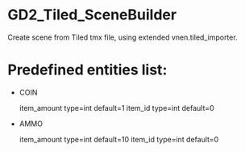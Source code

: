 # GD2_Tiled_SceneBuilder

Create scene from Tiled tmx file, using extended vnen.tiled_importer.


# Predefined entities list:

- COIN

    item_amount     type=int    default=1
    item_id         type=int    default=0
 
- AMMO

    item_amount     type=int    default=10
    item_id         type=int    default=0
 
 <objecttype name="HEALTH" color="#ff0000">
  <property name="item_amount" type="int" default="100"/>
  <property name="item_id" type="int" default="0"/>
  <property name="item_limit" type="int" default="100"/>
 </objecttype>
 <objecttype name="START_POINT" color="#55aa00">
  <property name="item_id" type="int" default="0"/>
 </objecttype>
 <objecttype name="END_POINT" color="#55aa00">
  <property name="item_id" type="int" default="0"/>
  <property name="next_scene" type="string" default="&lt;undefined&gt;"/>
 </objecttype>
 <objecttype name="KEY" color="#0000ff">
  <property name="item_id" type="int" default="0"/>
  <property name="key_name" type="string" default="&lt;set key name&gt;"/>
 </objecttype>
 <objecttype name="POWER_UP_JUMP" color="#5500ff">
  <property name="item_id" type="int" default="0"/>
  <property name="new_jump_force" type="int" default="300"/>
  <property name="time_to_off" type="int" default="10"/>
 </objecttype>
 <objecttype name="POWER_UP_SPEED" color="#5500ff">
  <property name="item_id" type="int" default="0"/>
  <property name="new_speed" type="int" default="300"/>
  <property name="time_to_off" type="int" default="10"/>
 </objecttype>
 <objecttype name="POWER_UP_GRAVITY" color="#5500ff">
  <property name="item_id" type="int" default="0"/>
  <property name="new_gravity_x" type="int" default="0"/>
  <property name="new_gravity_y" type="int" default="1000"/>
  <property name="time_to_off" type="int" default="10"/>
 </objecttype>
 <objecttype name="MSG_INFO" color="#ffffff">
  <property name="info_text" type="string" default="&lt;undefined&gt;"/>
  <property name="item_id" type="int" default="0"/>
  <property name="panel_offset_x" type="int" default="0"/>
  <property name="panel_offset_y" type="int" default="0"/>
 </objecttype>
 <objecttype name="TELEPORT" color="#a0a0a4">
  <property name="item_id" type="int" default="0"/>
  <property name="key_name" type="string" default="&lt;undefined&gt;"/>
  <property name="need_key" type="bool" default="false"/>
  <property name="on_key" type="string" default="key_up"/>
  <property name="target_name" type="string" default="&lt;undefined&gt;"/>
  <property name="teleport_type" type="int" default="0"/>
 </objecttype>
 <objecttype name="occluder" color="#f5f5ff"/>
 <objecttype name="ENEMY_H" color="#ff0000">
  <property name="armor" type="int" default="50"/>
  <property name="damage" type="int" default="10"/>
  <property name="item_id" type="int" default="0"/>
  <property name="speed" type="int" default="20"/>
 </objecttype>
 <objecttype name="SWITCH" color="#a0a0a4">
  <property name="callback" type="string" default="&lt;undefined&gt;"/>
  <property name="item_id" type="int" default="0"/>
  <property name="key_name" type="string" default="up_key"/>
  <property name="set_state" type="bool" default="true"/>
  <property name="switch_mode" type="string" default="&lt;on_enter/on_key&gt;"/>
  <property name="target_name" type="string" default="&lt;undefined&gt;"/>
 </objecttype>
</objecttypes>



